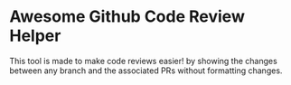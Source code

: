 # Awesome Github Code Review Helper

This tool is made to make code reviews easier! by showing the changes between any branch and the associated PRs without formatting changes. 
